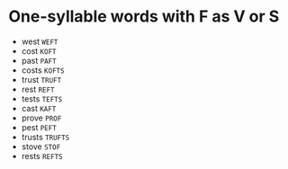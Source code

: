 # One-syllable words with F as V or S

* west `WEFT`
* cost `KOFT`
* past `PAFT`
* costs `KOFTS`
* trust `TRUFT`
* rest `REFT`
* tests `TEFTS`
* cast `KAFT`
* prove `PROF`
* pest `PEFT`
* trusts `TRUFTS`
* stove `STOF`
* rests `REFTS`

